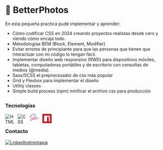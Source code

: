 # 👋 BetterPhotos

En esta pequeña practica pude implementar y aprender:

- Cómo codificar CSS en 2024 creando proyectos realistas desde cero y viendo cómo encaja todo.
- Metodologíaa BEM (Block, Element, Modifier)
- Evitar errores de principiante para que las personas que tienen que interactuar con mi código lo tengan fácil.
- Implementar diseño web responsivo (RWD) para dispositivos móviles, tabletas, computadoras portátiles y de escritorio con consultas de medios (@media).
- Sass/SCSS el preprocesador de css más popular
- Grid y Flexbox para implementar el diseño
- Utility classes
- Simple build process (npm) minficar el archivo css para producción

##

### Tecnologías
<a href="https://developer.mozilla.org/es/docs/Glossary/HTML5">
    <img align="left" alt="HTML" width="30px" style="padding-right:10px;" src="https://cdn.jsdelivr.net/gh/devicons/devicon/icons/html5/html5-plain.svg" />
</a>

<a href="https://developer.mozilla.org/es/docs/Web/CSS">
    <img align="left" alt="CSS" width="30px" style="padding-right:10px;" src="https://cdn.jsdelivr.net/gh/devicons/devicon/icons/css3/css3-plain.svg" />    
</a>

<a href="https://sass-lang.com/">
    <img align="left" alt="SASS" width="30px" style="padding-right:10px;" src="src/svg/sass.svg" />
</a>

<a href="https://www.npmjs.com/">
    <img align="left" alt="npm" width="30px" style="padding-right:10px;" src="src/svg/npm.svg" /> 
</a>


<br />

##

### Contacto

<a href="https://www.linkedin.com/in/dmmtapia/" target="blank">
 <img align="center" src="https://encrypted-tbn0.gstatic.com/images?q=tbn:ANd9GcS2Wb7G67EcR44qT3KQLlLzI1Fna_L2lPXfTI1sx8_z2w&s" alt="LinkedIndmmtapia" height="28px" width="28px" />
</a>
